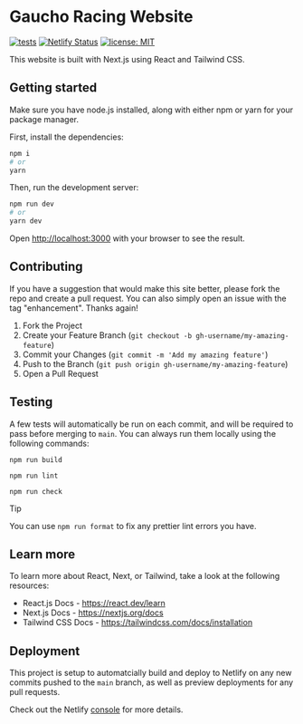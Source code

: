 # Gaucho Racing Website

[![tests](https://github.com/Gaucho-Racing/Website/actions/workflows/tests.yml/badge.svg)](https://github.com/Gaucho-Racing/Website/actions/workflows/tests.yml)
[![Netlify Status](https://api.netlify.com/api/v1/badges/4f328742-ea5a-4937-9b8c-4944523152da/deploy-status)](https://app.netlify.com/sites/gauchoracing/deploys)
[![license: MIT](https://img.shields.io/badge/License-MIT-yellow.svg)](https://opensource.org/licenses/MIT)

This website is built with Next.js using React and Tailwind CSS.

## Getting started

Make sure you have node.js installed, along with either npm or yarn for your package manager.

First, install the dependencies:

```bash
npm i
# or
yarn
```

Then, run the development server:

```bash
npm run dev
# or
yarn dev
```

Open [http://localhost:3000](http://localhost:3000) with your browser to see the result.

## Contributing

If you have a suggestion that would make this site better, please fork the repo and create a pull request. You can also simply open an issue with the tag "enhancement". Thanks again!

1. Fork the Project
2. Create your Feature Branch (`git checkout -b gh-username/my-amazing-feature`)
3. Commit your Changes (`git commit -m 'Add my amazing feature'`)
4. Push to the Branch (`git push origin gh-username/my-amazing-feature`)
5. Open a Pull Request

## Testing

A few tests will automatically be run on each commit, and will be required to pass before merging to `main`. You can always run them locally using the following commands:

```
npm run build

npm run lint

npm run check
```

> [!TIP]
> You can use `npm run format` to fix any prettier lint errors you have.

## Learn more

To learn more about React, Next, or Tailwind, take a look at the following resources:

- React.js Docs - https://react.dev/learn
- Next.js Docs - https://nextjs.org/docs
- Tailwind CSS Docs - https://tailwindcss.com/docs/installation

## Deployment

This project is setup to automatcially build and deploy to Netlify on any new commits pushed to the `main` branch, as well as preview deployments for any pull requests.

Check out the Netlify [console](https://app.netlify.com/sites/gauchoracing/overview) for more details.

